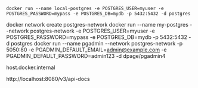 

`docker run --name local-postgres -e POSTGRES_USER=myuser -e POSTGRES_PASSWORD=mypass -e POSTGRES_DB=mydb -p 5432:5432 -d postgres
`


docker network create  postgres-network
docker run --name my-postgres --network postgres-network -e POSTGRES_USER=myuser -e POSTGRES_PASSWORD=mypass -e POSTGRES_DB=mydb -p 5432:5432 -d postgres
docker run --name pgadmin --network postgres-network -p 5050:80 -e PGADMIN_DEFAULT_EMAIL=admin@example.com -e PGADMIN_DEFAULT_PASSWORD=admin123 -d dpage/pgadmin4


host.docker.internal


http://localhost:8080/v3/api-docs





















